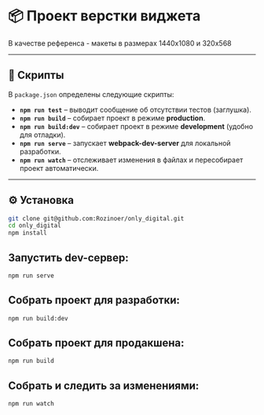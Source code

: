 # 📦 Проект верстки виджета

В качестве референса - макеты в размерах 1440x1080 и 320x568

---

## 🚀 Скрипты

В `package.json` определены следующие скрипты:

- **`npm run test`** – выводит сообщение об отсутствии тестов (заглушка).
- **`npm run build`** – собирает проект в режиме **production**.
- **`npm run build:dev`** – собирает проект в режиме **development** (удобно для отладки).
- **`npm run serve`** – запускает **webpack-dev-server** для локальной разработки.
- **`npm run watch`** – отслеживает изменения в файлах и пересобирает проект автоматически.

---

## ⚙️ Установка

```bash
git clone git@github.com:Rozinoer/only_digital.git
cd only_digital
npm install
```

## Запустить dev-сервер:

```bash
npm run serve
```

## Собрать проект для разработки:

```bash
npm run build:dev
```

## Собрать проект для продакшена:

```bash
npm run build
```

## Собрать и следить за изменениями:

```bash
npm run watch
```

